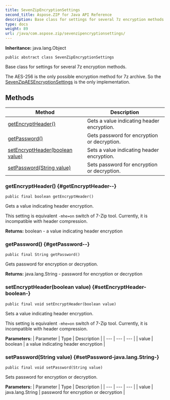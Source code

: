 ```yaml
---
title: SevenZipEncryptionSettings
second_title: Aspose.ZIP for Java API Reference
description: Base class for settings for several 7z encryption methods.
type: docs
weight: 89
url: /java/com.aspose.zip/sevenzipencryptionsettings/
---
```


**Inheritance:**
java.lang.Object
```
public abstract class SevenZipEncryptionSettings
```

Base class for settings for several 7z encryption methods.

The AES-256 is the only possible encryption method for 7z archive. So the [SevenZipAESEncryptionSettings](../../com.aspose.zip/sevenzipaesencryptionsettings) is the only implementation.
## Methods

| Method | Description |
| --- | --- |
| [getEncryptHeader()](#getEncryptHeader--) | Gets a value indicating header encryption. |
| [getPassword()](#getPassword--) | Gets password for encryption or decryption. |
| [setEncryptHeader(boolean value)](#setEncryptHeader-boolean-) | Sets a value indicating header encryption. |
| [setPassword(String value)](#setPassword-java.lang.String-) | Sets password for encryption or decryption. |
### getEncryptHeader() {#getEncryptHeader--}
```
public final boolean getEncryptHeader()
```


Gets a value indicating header encryption.

This setting is equivalent `-mhe=on` switch of 7-Zip tool. Currently, it is incompatible with header compression.

**Returns:**
boolean - a value indicating header encryption
### getPassword() {#getPassword--}
```
public final String getPassword()
```


Gets password for encryption or decryption.

**Returns:**
java.lang.String - password for encryption or decryption
### setEncryptHeader(boolean value) {#setEncryptHeader-boolean-}
```
public final void setEncryptHeader(boolean value)
```


Sets a value indicating header encryption.

This setting is equivalent `-mhe=on` switch of 7-Zip tool. Currently, it is incompatible with header compression.

**Parameters:**
| Parameter | Type | Description |
| --- | --- | --- |
| value | boolean | a value indicating header encryption |

### setPassword(String value) {#setPassword-java.lang.String-}
```
public final void setPassword(String value)
```


Sets password for encryption or decryption.

**Parameters:**
| Parameter | Type | Description |
| --- | --- | --- |
| value | java.lang.String | password for encryption or decryption |

